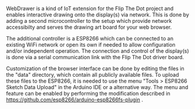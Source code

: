 WebDrawer is a kind of IoT extension for the Flip The Dot project and enables interactive drawing onto the display(s) via network. This is done by adding a second microcontroller to the setup which provide network accessibilty and serves the drawing art board for your web browser.

The additional controller is a ESP8266 which can be connected to an existing WiFi network or open its own if needed to allow configuration and/or independent operation. The connection and control of the display(s) is done via a serial communication link with the Flip The Dot driver board.

Customization of the browser interface can be done by editing the files in the "data" directory, which contain all publicly available files. To upload these files to the ESP8266, it is needed to use the menu "Tools > ESP8266 Sketch Data Upload" in the Arduino IDE or a alternative way. The menu and feature can be enabled by performing the modification described in https://github.com/esp8266/arduino-esp8266fs-plugin .